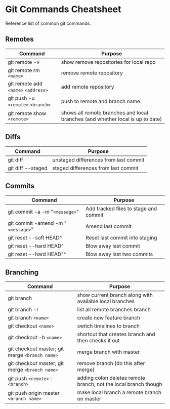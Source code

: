 # Git Commands Cheatsheet

Reference list of common git commands.

## Remotes
| Command                                                                                                            | Purpose                                                                                                        |
| ------------------------------------------------------------------------------------------------------------------ | ---------------------------------------------------------------------------------------------------------------|
| git remote -v                                                                                                      | show remove repositories for local repo                                                                        |
| git remote rm `<name>`                                                                                             | remove remote repository                                                                                       |
| git remote add `<name>` `<address>`                                                                                | add remote repository                                                                                          |
| git push  -u `<remote>` `<branch>`                                                                                 | push to remote and branch name.                                                                                |
| git remote show `<remote>`                                                                                 | shows all remote branches and local branches (and whether local is up to date) 

## Diffs
| Command                                                                                                            | Purpose                                                                                                        |
| ------------------------------------------------------------------------------------------------------------------ | ---------------------------------------------------------------------------------------------------------------|
| git diff                                                                                                           | unstaged differences from last commit                                                                          |
| git diff --staged                                                                                                  | staged differences from last commit                                                                            |

## Commits
| Command                                                                                                            | Purpose                                                                                                        |
| ------------------------------------------------------------------------------------------------------------------ | ---------------------------------------------------------------------------------------------------------------|
| git commit -a -m "`<message>`"                                                                                     | Add tracked files to stage and commit                                                                          |
| git commit -amend -m "`<message>`"                                                                                 | Amend last commit                                                                                              |
| git reset --soft HEAD^                                                                                             | Reset last commit into staging                                                                                 |
| git reset --hard HEAD^                                                                                             | Blow away last commit                                                                                          |
| git reset --hard HEAD^^                                                                                            | Blow away last two commits                                                                                     |

## Branching
| Command                                                                                                            | Purpose                                                                                                        |
| ------------------------------------------------------------------------------------------------------------------ | ---------------------------------------------------------------------------------------------------------------|
| git branch                                                                                                         | show current branch along with available local branches                                                                                            |
| git branch -r                                                                                               | list all remote branches branch                                                                                      |
| git branch `<name>`                                                                                                | create new feature branch                                                                                      |
| git checkout `<name>`                                                                                       | switch timelines to branch                                                                                     |
| git checkout -b `<name>`                                                                                    | shortcut that creates branch and then checks it out                                                            |
| git checkout master; git merge `<branch name>`                                                                     | merge branch with master                                                                                       |
| git checkout master; git merge `<branch name>`                                                                     | remove branch (do this after merge)                                                                            |
| git push `<remote>` :`<branch>`                                                                    | adding colon deletes remote branch, not the local branch though
| git push origin master `<branch name>`                                                                     | make local branch a remote branch on master                                                                            |